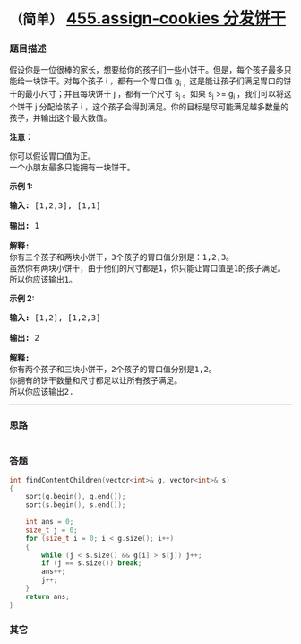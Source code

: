# `（简单）`  [455.assign-cookies 分发饼干](https://leetcode-cn.com/problems/assign-cookies/)

### 题目描述
<p>假设你是一位很棒的家长，想要给你的孩子们一些小饼干。但是，每个孩子最多只能给一块饼干。对每个孩子 i ，都有一个胃口值&nbsp;g<sub>i ，</sub>这是能让孩子们满足胃口的饼干的最小尺寸；并且每块饼干 j ，都有一个尺寸 s<sub>j&nbsp;</sub>。如果 s<sub>j</sub> &gt;= g<sub>i&nbsp;</sub>，我们可以将这个饼干 j 分配给孩子 i ，这个孩子会得到满足。你的目标是尽可能满足越多数量的孩子，并输出这个最大数值。</p>

<p><strong>注意：</strong></p>

<p>你可以假设胃口值为正。<br>
一个小朋友最多只能拥有一块饼干。</p>

<p><strong>示例&nbsp;1:</strong></p>

<pre><strong>输入:</strong> [1,2,3], [1,1]

<strong>输出:</strong> 1

<strong>解释:</strong> 
你有三个孩子和两块小饼干，3个孩子的胃口值分别是：1,2,3。
虽然你有两块小饼干，由于他们的尺寸都是1，你只能让胃口值是1的孩子满足。
所以你应该输出1。
</pre>

<p><strong>示例&nbsp;2:</strong></p>

<pre><strong>输入:</strong> [1,2], [1,2,3]

<strong>输出:</strong> 2

<strong>解释:</strong> 
你有两个孩子和三块小饼干，2个孩子的胃口值分别是1,2。
你拥有的饼干数量和尺寸都足以让所有孩子满足。
所以你应该输出2.
</pre>


---
### 思路
```
```

### 答题
``` C++
int findContentChildren(vector<int>& g, vector<int>& s) 
{
	sort(g.begin(), g.end());
	sort(s.begin(), s.end());
	
	int ans = 0;
	size_t j = 0;
	for (size_t i = 0; i < g.size(); i++)
	{
		while (j < s.size() && g[i] > s[j]) j++;
		if (j == s.size()) break;
		ans++;
		j++;
	}
	return ans;
}
```

### 其它
``` C++
```

